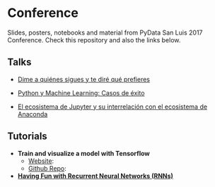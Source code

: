 # Conference

Slides, posters, notebooks and material from PyData San Luis 2017 Conference. Check this repository and also the links below.

## Talks

* [Dime a quiénes sigues y te diré qué prefieres](http://nbviewer.jupyter.org/format/slides/github/pablocelayes/sna_classifier/blob/arreglando/slidespydatasl_en/slides.ipynb#/)

* [Python y Machine Learning: Casos de éxito](https://goo.gl/3mcGZR)

* [El ecosistema de Jupyter y su interrelación con el ecosistema de Anaconda](https://github.com/damianavila/pydatasanluis2017_talk/blob/master/talk.ipynb)

## Tutorials
* **Train and visualize a model with Tensorflow**
    * [Website](http://crscardellino.me/pydata-tutorial/): 
    * [Github Repo](https://github.com/PLN-FaMAF/tensorflowTutorial2017): 
* **[Having Fun with Recurrent Neural Networks (RNNs)](https://github.com/sergioburdisso/recurrently-happy-rnn)**
